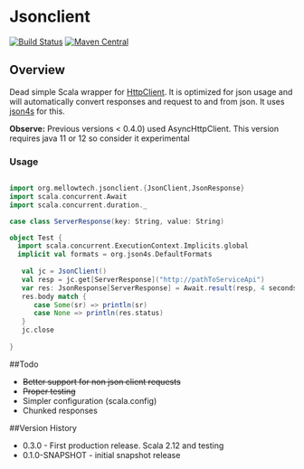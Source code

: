 # Jsonclient #

[![Build Status](https://travis-ci.org/msvens/jsonclient.svg?branch=master)](https://travis-ci.org/msvens/jsonclient)
[![Maven Central](https://img.shields.io/maven-central/v/org.mellowtech/jsonclient_2.12.svg)](https://maven-badges.herokuapp.com/maven-central/org.mellowtech/jsonclient_2.12)

## Overview

Dead simple Scala wrapper for [HttpClient](https://docs.oracle.com/en/java/javase/12/docs/api/java.net.http/java/net/http/HttpClient.html). It is optimized for json usage
and will automatically convert responses and request to and from json. It uses
[json4s](https://github.com/json4s/json4s) for this.

**Observe:** Previous versions < 0.4.0) used AsyncHttpClient. This version requires java 11 or 12 so consider it experimental

### Usage

```scala

import org.mellowtech.jsonclient.{JsonClient,JsonResponse}
import scala.concurrent.Await
import scala.concurrent.duration._

case class ServerResponse(key: String, value: String)

object Test {
  import scala.concurrent.ExecutionContext.Implicits.global
  implicit val formats = org.json4s.DefaultFormats
  
   val jc = JsonClient()
   val resp = jc.get[ServerResponse]("http://pathToServiceApi")
   var res: JsonResponse[ServerResponse] = Await.result(resp, 4 seconds)
   res.body match {
      case Some(sr) => println(sr)
      case None => println(res.status)
   }
   jc.close
  
}
```


##Todo

* ~~Better support for non json client requests~~
* ~~Proper testing~~
* Simpler configuration (scala.config)
* Chunked responses

##Version History

* 0.3.0 - First production release. Scala 2.12 and testing
* 0.1.0-SNAPSHOT - initial snapshot release





